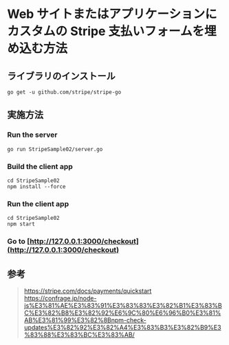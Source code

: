 # Web サイトまたはアプリケーションにカスタムの Stripe 支払いフォームを埋め込む方法


## ライブラリのインストール

```
go get -u github.com/stripe/stripe-go
```

## 実施方法

### Run the server

```
go run StripeSample02/server.go
```

### Build the client app

```
cd StripeSample02
npm install --force
```

### Run the client app

```
cd StripeSample02
npm start
```


### Go to [http://127.0.0.1:3000/checkout](http://127.0.0.1:3000/checkout)


## 参考

> https://stripe.com/docs/payments/quickstart
> https://confrage.jp/node-js%E3%81%AE%E3%83%91%E3%83%83%E3%82%B1%E3%83%BC%E3%82%B8%E3%82%92%E6%9C%80%E6%96%B0%E3%81%AB%E3%81%99%E3%82%8Bnpm-check-updates%E3%82%92%E3%82%A4%E3%83%B3%E3%82%B9%E3%83%88%E3%83%BC%E3%83%AB/
